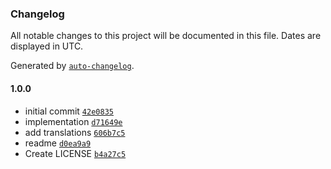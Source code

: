 ### Changelog

All notable changes to this project will be documented in this file. Dates are displayed in UTC.

Generated by [`auto-changelog`](https://github.com/CookPete/auto-changelog).

#### 1.0.0

- initial commit [`42e0835`](https://github.com/codesyntax/volto-countup-block/commit/42e08358d2938bff0315e8cf4dc67168f72b7437)
- implementation [`d71649e`](https://github.com/codesyntax/volto-countup-block/commit/d71649ebabfb57d0136b90cc6109d42015c93b69)
- add translations [`606b7c5`](https://github.com/codesyntax/volto-countup-block/commit/606b7c5eb437001912f34ee15f4a16a94cf75503)
- readme [`d0ea9a9`](https://github.com/codesyntax/volto-countup-block/commit/d0ea9a91f4ff0092863e0eb8b3322f96b0f326dc)
- Create LICENSE [`b4a27c5`](https://github.com/codesyntax/volto-countup-block/commit/b4a27c5ccdcebbae6c565b58f68c6e94f8e6407e)
